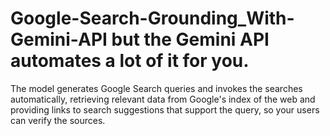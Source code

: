 # Google-Search-Grounding_With-Gemini-API but the Gemini API automates a lot of it for you.
The model generates Google Search queries and invokes the searches automatically, retrieving relevant data from Google's index of the web and providing links to search suggestions that support the query, so your users can verify the sources.


